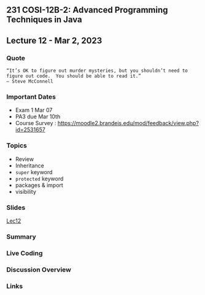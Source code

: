 ## 231 COSI-12B-2: Advanced Programming Techniques in Java

## Lecture 12 - Mar 2, 2023

### Quote

```text
“It’s OK to figure out murder mysteries, but you shouldn’t need to figure out code.  You should be able to read it.”
— Steve McConnell
```

### Important Dates

* Exam 1 Mar 07
* PA3 due Mar 10th
* Course Survey : https://moodle2.brandeis.edu/mod/feedback/view.php?id=2531657

### Topics

* Review
* Inheritance
* `super` keyword
* `protected` keyword
* packages & import
* visibility

### Slides
[Lec12](Lec12.pdf)

### Summary

### Live Coding


### Discussion Overview


### Links
